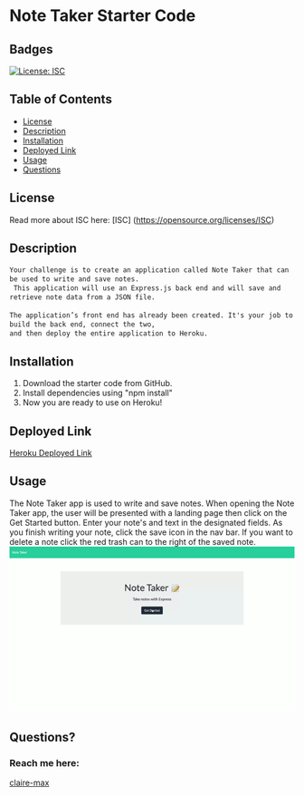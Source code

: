 # Note Taker Starter Code

## Badges
  [![License: ISC](https://img.shields.io/badge/License-ISC-blue.svg)](https://opensource.org/licenses/ISC)

  ## Table of Contents
  * [License](#license)
  * [Description](#description)
  * [Installation](#installation)
  * [Deployed Link](#deployedlink)
  * [Usage](#usage)
  * [Questions](#questions)

  ## License
  Read more about ISC here:
  [ISC] (https://opensource.org/licenses/ISC)

  ## Description
    Your challenge is to create an application called Note Taker that can be used to write and save notes.
     This application will use an Express.js back end and will save and retrieve note data from a JSON file.

    The application’s front end has already been created. It's your job to build the back end, connect the two, 
    and then deploy the entire application to Heroku.

  ## Installation
  1. Download the starter code from GitHub.
  2. Install dependencies using "npm install" 
  3. Now you are ready to use on Heroku!

  ## Deployed Link

  [Heroku Deployed Link](https://notetaker1233.herokuapp.com/)

  ## Usage
  The Note Taker app is used to write and save notes. When opening the Note Taker app, the user will be presented with a landing page then click on the Get Started button. Enter your note's and text in the designated fields. As you finish writing your note, click the save icon in the nav bar. If you want to delete a note click the red trash can to the right of the saved note.
  ![Note-Taker](./public/assets/NoteTaker.gif )

  ## Questions?
  ### Reach me here: 
  [claire-max](https://github.com/claire-max)  
  